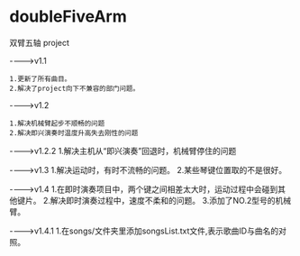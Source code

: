 # doubleFiveArm
双臂五轴 project

---->v1.1

	1.更新了所有曲目。
	2.解决了project向下不兼容的部门问题。

---->v1.2

	1.解决机械臂起步不顺畅的问题
	2.解决即兴演奏时温度升高失去刚性的问题

---->v1.2.2
	1.解决主机从“即兴演奏”回退时，机械臂停住的问题
	
---->v1.3
	1.解决运动时，有时不流畅的问题。
	2.某些琴键位置取的不是很好。
	
---->v1.4
	1.在即时演奏项目中，两个键之间相差太大时，运动过程中会碰到其他键片。
	2.解决即时演奏过程中，速度不柔和的问题。
	3.添加了NO.2型号的机械臂。
	
---->v1.4.1
	1.在songs/文件夹里添加songsList.txt文件,表示歌曲ID与曲名的对照。
